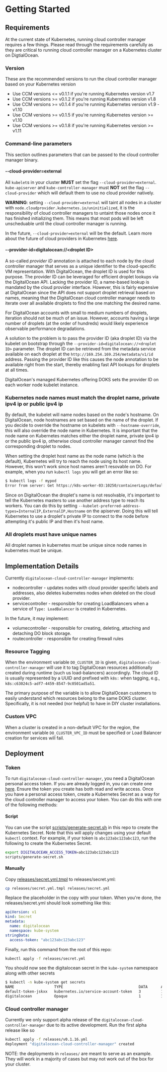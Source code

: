 # Getting Started

## Requirements

At the current state of Kubernetes, running cloud controller manager requires a few things. Please read through the requirements carefully as they are critical to running cloud controller manager on a Kubernetes cluster on DigtialOcean.

### Version

These are the recommended versions to run the cloud controller manager based on your Kubernetes version

* Use CCM versions <= v0.1.1 if you're running Kubernetes version v1.7
* Use CCM versions >= v0.1.2 if you're running Kubernetes version v1.8
* Use CCM versions >= v0.1.4 if you're running Kubernetes version v1.9 - v1.10
* Use CCM versions >= v0.1.5 if you're running Kubernetes version >= v1.10
* Use CCM versions >= v0.1.8 if you're running Kubernetes version >= v1.11

### Command-line parameters

This section outlines parameters that can be passed to the cloud controller manager binary.

#### --cloud-provider=external

All `kubelet`s in your cluster **MUST** set the flag `--cloud-provider=external`. `kube-apiserver` and `kube-controller-manager` must **NOT** set the flag `--cloud-provider` which will default them to use no cloud provider natively.

**WARNING**: setting `--cloud-provider=external` will taint all nodes in a cluster with `node.cloudprovider.kubernetes.io/uninitialized`, it is the responsibility of cloud controller managers to untaint those nodes once it has finished initializing them. This means that most pods will be left unscheduable until the cloud controller manager is running.

In the future, `--cloud-provider=external` will be the default. Learn more about the future of cloud providers in Kubernetes [here](https://github.com/kubernetes/community/blob/master/contributors/design-proposals/cloud-provider/cloud-provider-refactoring.md).

#### --provider-id=digitalocean://\<droplet ID\>

A so-called _provider ID_ annotation is attached to each node by the cloud controller manager that serves as a unique identifier to the cloud-specific VM representation. With DigitalOcean, the droplet ID is used for this purpose. The provider ID can be leveraged for efficient droplet lookups via the DigitalOcean API. Lacking the provider ID, a name-based lookup is mandated by the cloud provider interface. However, this is fairly expensive at DigitalOcean since the API does not support droplet retrieval based on names, meaning that the DigitalOcean cloud controller manager needs to iterate over all available droplets to find the one matching the desired name.

For DigitalOcean accounts with small to medium numbers of droplets, iteration should not be much of an issue. However, accounts having a large number of droplets (at the order of hundreds) would likely experience observable performance degradations.

A solution to the problem is to pass the provider ID (aka droplet ID) via the kubelet on bootstrap through the `--provider-id=digitalocean://<droplet ID>` parameter. The droplet ID can be retrieved from the metadata service available on each droplet at the `http://169.254.169.254/metadata/v1/id` address. Passing the provider ID like this causes the node annotation to be available right from the start, thereby enabling fast API lookups for droplets at all times.

DigitalOcean's managed Kubernetes offering DOKS sets the provider ID on each worker node kubelet instance.

### Kubernetes node names must match the droplet name, private ipv4 ip or public ipv4 ip

By default, the kubelet will name nodes based on the node's hostname. On DigitalOcean, node hostnames are set based on the name of the droplet. If you decide to override the hostname on kubelets with `--hostname-override`, this will also override the node name in Kubernetes. It is important that the node name on Kubernetes matches either the droplet name, private ipv4 ip or the public ipv4 ip, otherwise cloud controller manager cannot find the corresponding droplet to nodes.

When setting the droplet host name as the node name (which is the default), Kubernetes will try to reach the node using its host name. However, this won't work since host names aren't resovable on DO. For example, when you run `kubectl logs` you will get an error like so:

```bash
$ kubectl logs -f mypod
Error from server: Get https://k8s-worker-03:10250/containerLogs/default/mypod/mypod?follow=true: dial tcp: lookup k8s-worker-03 on 67.207.67.3:53: no such host
```

Since on DigitalOcean the droplet's name is not resolvable, it's important to tell the Kubernetes masters to use another address type to reach its workers. You can do this by setting `--kubelet-preferred-address-types=InternalIP,ExternalIP,Hostname` on the apiserver. Doing this will tell Kubernetes to use a droplet's private IP to connect to the node before attempting it's public IP and then it's host name.

### All droplets must have unique names

All droplet names in kubernetes must be unique since node names in kubernetes must be unique.

## Implementation Details

Currently `digitalocean-cloud-controller-manager` implements:

* nodecontroller - updates nodes with cloud provider specific labels and addresses, also deletes kubernetes nodes when deleted on the cloud provider.
* servicecontroller - responsible for creating LoadBalancers when a service of `Type: LoadBalancer` is created in Kubernetes.

In the future, it may implement:

* volumecontroller - responsible for creating, deleting, attaching and detaching DO block storage.
* routecontroller - responsible for creating firewall rules

### Resource Tagging

When the environment variable `DO_CLUSTER_ID` is given, `digitalocean-cloud-controller-manager` will use it to tag DigitalOcean resources additionally created during runtime (such us load-balancers) accordingly. The cloud ID is usually represented by a UUID and prefixed with `k8s:` when tagging, e.g., `k8s:c63024c5-adf7-4459-8547-9c0501ad5a51`.

The primary purpose of the variable is to allow DigitalOcean customers to easily understand which resources belong to the same DOKS cluster. Specifically, it is not needed (nor helpful) to have in DIY cluster installations.

### Custom VPC

When a cluster is created in a non-default VPC for the region, the environment variable `DO_CLUSTER_VPC_ID` must be specified or Load Balancer creation for services will fail.

## Deployment

### Token

To run `digitalocean-cloud-controller-manager`, you need a DigitalOcean personal access token. If you are already logged in, you can create one [here](https://cloud.digitalocean.com/settings/api/tokens). Ensure the token you create has both read and write access. Once you have a personal access token, create a Kubernetes Secret as a way for the cloud controller manager to access your token. You can do this with one of the following methods:

#### Script

You can use the script [scripts/generate-secret.sh](https://github.com/digitalocean/digitalocean-cloud-controller-manager/blob/master/scripts/generate-secret.sh) in this repo to create the Kubernetes Secret. Note that this will apply changes using your default `kubectl` context. For example, if your token is `abc123abc123abc123`, run the following to create the Kubernetes Secret.

```bash
export DIGITALOCEAN_ACCESS_TOKEN=abc123abc123abc123
scripts/generate-secret.sh
```

#### Manually

Copy [releases/secret.yml.tmpl](https://github.com/digitalocean/digitalocean-cloud-controller-manager/blob/master/releases/secret.yml.tmpl) to releases/secret.yml:

```bash
cp releases/secret.yml.tmpl releases/secret.yml
```

Replace the placeholder in the copy with your token. When you're done, the releases/secret.yml should look something like this:

```yaml
apiVersion: v1
kind: Secret
metadata:
  name: digitalocean
  namespace: kube-system
stringData:
  access-token: "abc123abc123abc123"
```

Finally, run this command from the root of this repo:

```bash
kubectl apply -f releases/secret.yml
```

You should now see the digitalocean secret in the `kube-system` namespace along with other secrets

```bash
$ kubectl -n kube-system get secrets
NAME                  TYPE                                  DATA      AGE
default-token-jskxx   kubernetes.io/service-account-token   3         18h
digitalocean          Opaque                                1         18h
```

### Cloud controller manager

Currently we only support alpha release of the `digitalocean-cloud-controller-manager` due to its active development. Run the first alpha release like so

```bash
kubectl apply -f releases/v0.1.16.yml
deployment "digitalocean-cloud-controller-manager" created
```

NOTE: the deployments in `releases/` are meant to serve as an example. They will work in a majority of cases but may not work out of the box for your cluster.
